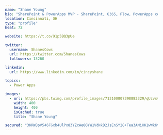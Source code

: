 ```yaml
---
name: "Shane Young"
bio: "SharePoint & PowerApps MVP - SharePoint, O365, Flow, PowerApps consulting? @PowerApps911 | Pure Snark? You found it."
location: Cincinnati, OH
type: "profile"
heat: 72

website: https://t.co/91p5BQ3pUe

twitter:
  username: ShanesCows
  url: https://twitter.com/ShanesCows
  followers: 13260

linkedin:
  url: https://www.linkedin.com/in/cincyshane

topics:
  - Power Apps

images:
  - url: https://pbs.twimg.com/profile_images/713100007398883329/qUzvsvQ3_400x400.jpg
    width: 400
    height: 400
    isCached: true
    title: "Shane Young"

secured: "3KRWBpV546FGxb4UlPx83YZxAe8OYW1VdNkD2JsEnSY28+Tea3ANiXK1wWkKtaCJNrQRe0/kE73aTROz53flIu2vYxk3iLF9OPNQ23K+13/bNN8py9vXFL6XEpdv53fo0N2kvmZZ3XHaxPhXbhpxom3GjmLybc8Pl0/R6AKREH/gcvR8xD76FhM/SqG2gS4ZRrAiq91D3BZmw2Qck8HUndSKKM8dVXiIQasRU3Ca6o9dbE79s/YQrgFyoE6JsyRzC0fllCTYa1Y8SEoDF3WU5OKlWMpVwdGff1l56aOVxWTHgcWBtCqgIshznYBB1pBmp/rBlcNacKBsu4gyGtGcMtuBIsbRJF+QbAnxNvLkrGQjWpbvibBD7JqcdYQJP7ae2hrkrgSRED/JbXRlA1KxyRpK9vPKVESuMMj2FUXsMvQ=;CNXcZSRVJ/48xeyrKYyi9A=="
---
```


